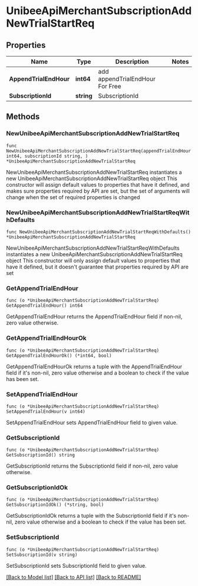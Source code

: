 # UnibeeApiMerchantSubscriptionAddNewTrialStartReq

## Properties

Name | Type | Description | Notes
------------ | ------------- | ------------- | -------------
**AppendTrialEndHour** | **int64** | add appendTrialEndHour For Free | 
**SubscriptionId** | **string** | SubscriptionId | 

## Methods

### NewUnibeeApiMerchantSubscriptionAddNewTrialStartReq

`func NewUnibeeApiMerchantSubscriptionAddNewTrialStartReq(appendTrialEndHour int64, subscriptionId string, ) *UnibeeApiMerchantSubscriptionAddNewTrialStartReq`

NewUnibeeApiMerchantSubscriptionAddNewTrialStartReq instantiates a new UnibeeApiMerchantSubscriptionAddNewTrialStartReq object
This constructor will assign default values to properties that have it defined,
and makes sure properties required by API are set, but the set of arguments
will change when the set of required properties is changed

### NewUnibeeApiMerchantSubscriptionAddNewTrialStartReqWithDefaults

`func NewUnibeeApiMerchantSubscriptionAddNewTrialStartReqWithDefaults() *UnibeeApiMerchantSubscriptionAddNewTrialStartReq`

NewUnibeeApiMerchantSubscriptionAddNewTrialStartReqWithDefaults instantiates a new UnibeeApiMerchantSubscriptionAddNewTrialStartReq object
This constructor will only assign default values to properties that have it defined,
but it doesn't guarantee that properties required by API are set

### GetAppendTrialEndHour

`func (o *UnibeeApiMerchantSubscriptionAddNewTrialStartReq) GetAppendTrialEndHour() int64`

GetAppendTrialEndHour returns the AppendTrialEndHour field if non-nil, zero value otherwise.

### GetAppendTrialEndHourOk

`func (o *UnibeeApiMerchantSubscriptionAddNewTrialStartReq) GetAppendTrialEndHourOk() (*int64, bool)`

GetAppendTrialEndHourOk returns a tuple with the AppendTrialEndHour field if it's non-nil, zero value otherwise
and a boolean to check if the value has been set.

### SetAppendTrialEndHour

`func (o *UnibeeApiMerchantSubscriptionAddNewTrialStartReq) SetAppendTrialEndHour(v int64)`

SetAppendTrialEndHour sets AppendTrialEndHour field to given value.


### GetSubscriptionId

`func (o *UnibeeApiMerchantSubscriptionAddNewTrialStartReq) GetSubscriptionId() string`

GetSubscriptionId returns the SubscriptionId field if non-nil, zero value otherwise.

### GetSubscriptionIdOk

`func (o *UnibeeApiMerchantSubscriptionAddNewTrialStartReq) GetSubscriptionIdOk() (*string, bool)`

GetSubscriptionIdOk returns a tuple with the SubscriptionId field if it's non-nil, zero value otherwise
and a boolean to check if the value has been set.

### SetSubscriptionId

`func (o *UnibeeApiMerchantSubscriptionAddNewTrialStartReq) SetSubscriptionId(v string)`

SetSubscriptionId sets SubscriptionId field to given value.



[[Back to Model list]](../README.md#documentation-for-models) [[Back to API list]](../README.md#documentation-for-api-endpoints) [[Back to README]](../README.md)


